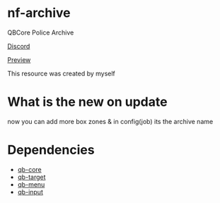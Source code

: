 # nf-archive
QBCore Police Archive

[Discord](https://discord.gg/AM1)

[Preview](https://streamable.com/0c6c26)

This resource was created by myself
# What is the new on update
now you can add more box zones & in config(job) its the archive name
# Dependencies
- [qb-core](https://github.com/qbcore-framework/qb-core)
- [qb-target](https://github.com/qbcore-framework/qb-target)
- [qb-menu](https://github.com/qbcore-framework/qb-menu)
- [qb-input](https://github.com/qbcore-framework/qb-input)
